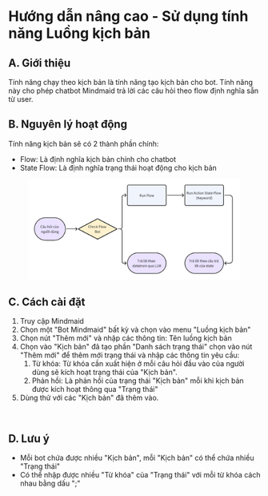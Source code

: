 # Hướng dẫn nâng cao - Sử dụng tính năng Luồng kịch bản

## A. Giới thiệu

Tính năng chạy theo kịch bản là tính năng tạo kịch bản cho bot. Tính năng này cho phép chatbot Mindmaid trả lời các câu hỏi theo flow định nghĩa sẵn từ user.

## B. Nguyên lý hoạt động

Tính năng kịch bản sẽ có 2 thành phần chính:

* Flow: Là định nghĩa kịch bản chính cho chatbot
* State Flow: Là định nghĩa trạng thái hoạt động cho kịch bản

<figure><img src="../.gitbook/assets/image (2) (1) (1).png" alt=""><figcaption></figcaption></figure>

## C. Cách cài đặt

1. Truy cập Mindmaid
2. Chọn một "Bot Mindmaid" bất kỳ và chọn vào menu "Luồng kịch bản"
3. Chọn nút "Thêm mới" và nhập các thông tin: Tên luồng kịch bản
4. Chọn vào "Kịch bản" đã tạo phần "Danh sách trạng thái" chọn vào nút "Thêm mới" để thêm mới trạng thái và nhập các thông tin yêu cầu:
   1. Từ khóa: Từ khóa cần xuất hiện ở mỗi câu hỏi đầu vào của người dùng sẽ kích hoạt trạng thái của "Kịch bản".
   2. Phản hồi: Là phản hồi của trạng thái "Kịch bản" mỗi khi kịch bản được kích hoạt thông qua "Trạng thái"
5. Dùng thử với các "Kịch bản" đã thêm vào.

<figure><img src="https://aivgroupworking.sg.larksuite.com/space/api/box/stream/download/asynccode/?code=ZmFkYTg1NDlhOWY4ZjI4ZTFiNzgwODkzYjAxZmJjODJfeXV0SWRFcHVrUjUzMUdRdDVQMVFzVDNvN0FnQzI2QmZfVG9rZW46UjI1OGJDWVFKb2RWVXJ4RUpmUWxQRUg3Z3BmXzE3MDgyNjE5MDc6MTcwODI2NTUwN19WNA" alt=""><figcaption></figcaption></figure>

## D. Lưu ý

* Mỗi bot chứa được nhiều "Kịch bản", mỗi "Kịch bản" có thể chứa nhiều "Trạng thái"
* Có thể nhập được nhiều "Từ khóa" của "Trạng thái" với mỗi từ khóa cách nhau bằng dấu ";"
